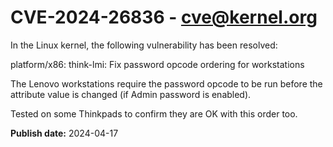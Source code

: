 # CVE-2024-26836 - cve@kernel.org

In the Linux kernel, the following vulnerability has been resolved:

platform/x86: think-lmi: Fix password opcode ordering for workstations

The Lenovo workstations require the password opcode to be run before
the attribute value is changed (if Admin password is enabled).

Tested on some Thinkpads to confirm they are OK with this order too.

**Publish date:** 2024-04-17
